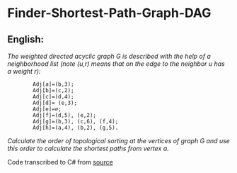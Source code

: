 # Finder-Shortest-Path-Graph-DAG

## English:
_The weighted directed acyclic graph G is described with the help of a neighborhood list (note (u,r) means that on the edge to the neighbor u has a weight r):_
   
            Adj[a]=(b,3);
            Adj[b]=(c,2);
            Adj[c]=(d,4);
            Adj[d]= (e,3);
            Adj[e]=∅;
            Adj[f]=(d,5), (e,2);
            Adj[g]=(b,3), (c,6), (f,4);
            Adj[h]=(a,4), (b,2), (g,5).
            
_Calculate the order of topological sorting at the vertices of graph G and use this order to calculate the shortest paths from vertex a._

Code transcribed to C# from [source](https://www.sanfoundry.com/cpp-program-implement-shortest-path-algorithm-dag-using-topological-sorting/)
